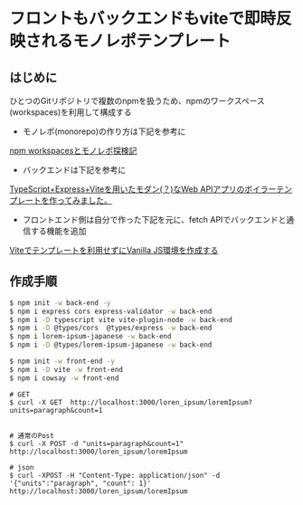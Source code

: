 # フロントもバックエンドもviteで即時反映されるモノレポテンプレート

## はじめに

ひとつのGitリポジトリで複数のnpmを扱うため、npmのワークスペース (workspaces)を利用して構成する

* モノレポ(monorepo)の作り方は下記を参考に

[npm workspacesとモノレポ探検記](https://zenn.dev/suin/scraps/20896e54419069)

* バックエンドは下記を参考に

[TypeScript+Express+Viteを用いたモダン(？)なWeb APIアプリのボイラーテンプレートを作ってみました。](https://www.neko3cs.net/entry/express-ts-with-vite-template)

* フロントエンド側は自分で作った下記を元に、fetch APIでバックエンドと通信する機能を追加

[Viteでテンプレートを利用せずにVanilla JS環境を作成する](https://qiita.com/murasuke/items/67079163deb2a682d7d0)


## 作成手順

```bash
$ npm init -w back-end -y
$ npm i express cors express-validator -w back-end
$ npm i -D typescript vite vite-plugin-node -w back-end
$ npm i -D @types/cors  @types/express -w back-end
$ npm i lorem-ipsum-japanese -w back-end
$ npm i -D @types/lorem-ipsum-japanese -w back-end
```

```bash
$ npm init -w front-end -y
$ npm i -D vite -w front-end
$ npm i cowsay -w front-end
```


```
# GET
$ curl -X GET  http://localhost:3000/loren_ipsum/loremIpsum?units=paragraph&count=1


# 通常のPost
$ curl -X POST -d "units=paragraph&count=1" http://localhost:3000/loren_ipsum/loremIpsum

# json
$ curl -XPOST -H "Content-Type: application/json" -d '{"units":"paragraph", "count": 1}' http://localhost:3000/loren_ipsum/loremIpsum
```
